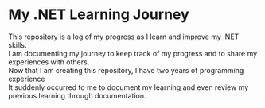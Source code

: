 # My .NET Learning Journey

This repository is a log of my progress as I learn and improve my .NET skills. 
<br/>
I am documenting my journey to keep track of my progress and to share my experiences with others.
<br/>
Now that I am creating this repository, I have two years of programming experience 
<br/>
It suddenly occurred to me to document my learning and even review my previous learning through documentation.
